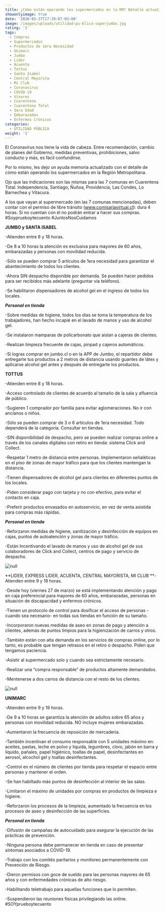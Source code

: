 ```yaml
---
title: ¿Cómo están operando los supermercados en la RM? Detalle actualizado
showonlyimage: true
date: '2020-03-27T17:39:07-03:00'
image: /images/uploads/utilidad-pu-blica-superjumbo.jpg
rating: '1'
tags:
  - Compras
  - Supermercados
  - Productos de 1era Necesidad
  - Unimarc
  - Jumbo
  - Lider
  - Acuenta
  - Tottus
  - Santa Isabel
  - Central Mayorita
  - Mi Club
  - Coronavirus
  - COVID-19
  - Víveres
  - Cuarentena
  - Cuarentena Total
  - 3era Edad
  - Embarazadas
  - Enfermos Crónicos
categories:
  - UTILIDAD PÚBLICA
weight: '1'
---
```

El Coronavirus nos tiene la vida de cabeza. Entre recomendación, cambio de planes del Gobierno, medidas preventivas, prohibiciones, salvo conducto y más, es fácil confundirse.

<!--more-->

Por lo mismo, les dejo un ayuda memoria actualizado con el detalle de cómo están operando los supermercados en la Región Metropolitana. 

Ojo que las indicaciones son las mismas para las 7 comunas en Cuarentena Total: Independencia, Santiago, Ñuñoa, Providencia, Las Condes, Lo Barnechea y Vitacura. 

A los que vayan al supermercado (en las 7 comunas mencionadas), deben contar con el permiso de libre tránsito (www.comisariavirtual.cl): dura 4 horas. Si no cuentan con él no podrán entrar a hacer sus compras. #Soyprueboytecuento #JuntosNosCuidamos

**JUMBO y SANTA ISABEL** 

\-Atienden entre 8 y 18 horas.

\-De 8 a 10 horas la atención es exclusiva para mayores de 60 años, embarazadas y personas con movilidad reducida.

\-Sólo se pueden comprar 5 artículos de 1era necesidad para garantizar el abantecimiento de todos los clientes.

\-Ahora SIN despacho disponible por demanda. Se pueden hacer pedidos para ser recibidos más adelante (preguntar vía teléfono).

\-Se habilitaron dispensadores de alcohol gel en el ingreso de todos los locales.

_**Personal en tienda**_

\-Sobre medidas de higiene, todos los días se toma la temperatura de los trabajadores, han hecho incapié en el lavado de manos y uso de alcohol gel.

\-Se instalaron mamparas de policarbonato que aislan a cajeras de clientes.

\-Realizan limpieza frecuente de cajas, pinpad y cajeros automáticos.

\-Si logras comprar en jumbo.cl o en la APP de Jumbo, el repartidor debe entregarte tus productos a 2 metros de distancia usando guantes de látex y aplicarse alcohol gel antes y después de entregarte los productos.

**TOTTUS**

\-Atienden entre 8 y 18 horas.

\-Acceso controlado de clientes de acuerdo al tamaño de la sala y afluencia de público.

\-Sugieren 1 comprador por familia para evitar aglomeraciones. No ir con ancianos o niños. 

\-Sólo se pueden comprar de 3 o 6 artículos de 1era necesidad. Todo dependerá de la categoría. Consultar en tiendas.

\-SIN disponibilidad de despacho, pero se pueden realizar compras online a través de los canales digitales con retiro en tienda: sistema Click and Collect.

\-Respetar 1 metro de distancia entre personas. Implementaron señaléticas en el piso de zonas de mayor tráfico para que los clientes mantengan la distancia.

\-Tienen dispensadores de alcohol gel para clientes en diferentes puntos de los locales.

\-Piden considerar pago con tarjeta y no con efectivo, para evitar el contacto en caja.

\-Preferir productos envasados en autoservicio, en vez de venta asistida para compras más rápidas.

_**Personal en tienda**_

\-Reforzaron medidas de higiene, sanitización y desinfección de equipos en cajas, puntos de autoatención y zonas de mayor tráfico.

\-Están Incentivando el lavado de manos y uso de alcohol gel de sus colaboradores de Click and Collect, centros de pago y servicio de despacho.

![null](/images/uploads/utilidad-pu-blica-superlider.jpg)

**LIDER, EXPRESS LIDER, ACUENTA, CENTRAL MAYORISTA, MI CLUB
**-Atienden entre 9 y 18 horas.

\-Desde hoy (viernes 27 de marzo) se está implementando atención y pago en caja preferencial para mayores de 60 años, embarazadas, personas en situación de discapacidad y enfermos crónicos.

\-Tienen un protocolo de control para dosificar el acceso de personas -cuando sea necesario- en todas sus tiendas en función de su tamaño.

\-Incorporaron nuevas medidas de aseo en zonas de pago y atención a clientes, además de puntos limpios para la higienización de carros y otros.

\-También están con alta demanda en los servicios de compras online, por lo tanto, es probable que tengan retrasos en el retiro o despacho. Piden que tengamos paciencia.

\-Asistir al supermercado solo y cuando sea estrictamente necesario.

\-Realizar una “compra responsable” de productos altamente demandados.

\-Mentenerse a dos carros de distancia con el resto de los clientes.

![null](/images/uploads/utilidad-pu-blica-superunicarc.jpg)

**UNIMARC**

\-Atienden entre 9 y 19 horas.

\-De 9 a 10 horas se garantiza la atención de adultos sobre 65 años y personas con movilidad reducida. NO incluye mujeres embarazadas.

\-Aumentaron la frecuencia de reposición de mercadería. 

\-También incentivan el consumo responsable con 5 unidades máximo en: aceites, pastas, leche en polvo y líquida, legumbres, cloro, jabón en barra y líquido, pañales, papel higiénico, toallas de papel, desinfectantes en aerosol, alcochol gel y toallas desinfectantes. 

\-Control en el número de clientes por tienda para respetar el espacio entre personas y mantener el orden. 

\-Se han habiltado más puntos de desinfección al interior de las salas. 

\-Limitaron el máximo de unidades por compras en productos de limpieza e higiene. 

\-Reforzaron los procesos de la limpieza, aumentado la frecuencia en los procesos de aseo y desinfección de las superficies. 

_**Personal en tienda**_

\-Difusión de campañas de autocuidado para asegurar la ejecución de las prácticas de prevención. 

\-Ninguna persona debe permanecer en tienda en caso de presentar síntomas asociados a COVID-19.

\-Trabajo con los comités paritarios y monitoreo permanentemente con Prevención de Riesgo. 

\-Dieron permisos con goce de sueldo para las personas mayores de 65 años y con enfermedades crónicas de alto riesgo. 

\-Habilitando teletrabajo para aquellas funciones que lo permiten.

\-Suspendieron las reuniones físicas privilegiando las online. #SOYprueboytecuento
